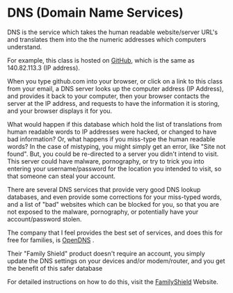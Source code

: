 # DNS (Domain Name Services)
DNS is the service which takes the human readable website/server URL's and translates them into the the numeric addresses which computers understand.

For example, this class is hosted on [GitHub](https://github.com), which is the same as 140.82.113.3 (IP address).

When you type github.com into your browser, or click on a link to this class from your email, a DNS server looks up the computer address (IP Address), and provides it back to your computer, then your browser contacts the server at the IP address, and requests to have the information it is storing, and your browser displays it for you.

What would happen if this database which hold the list of translations from human readable words to IP addresses were hacked, or changed to have bad information?  Or, what happens if you miss-type the human readable words?  In the case of mistyping, you might simply get an error, like "Site not found".  But, you could be re-directed to a server you didn't intend to visit.  This server could have malware, pornography, or try to trick you into entering your username/password for the location you intended to visit, so that someone can steal your account.

There are several DNS services that provide very good DNS lookup databases, and even provide some corrections for your miss-typed words, and a list of "bad" websites which can be blocked for you, so that you are not exposed to the malware, pornography, or potentially have your account/password stolen.

The company that I feel provides the best set of services, and does this for free for families, is [OpenDNS](https://opendns.com) .

Their "Family Shield" product doesn't require an account, you simply update the DNS settings on your devices and/or modem/router, and you get the benefit of this safer database

For detailed instructions on how to do this, visit the [FamilyShield](https://www.opendns.com/setupguide/#familyshield) Website.
